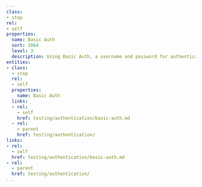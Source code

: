```yaml
---
class:
- stop
rel:
- self
properties:
  name: Basic Auth
  sort: 2064
  level: 3
  description: Using Basic Auth, a username and password for authentication.
entities:
- class:
  - stop
  rel:
  - self
  properties:
    name: Basic Auth
  links:
  - rel:
    - self
    href: testing/authentication/basic-auth.md
  - rel:
    - parent
    href: testing/authentication/
links:
- rel:
  - self
  href: testing/authentication/basic-auth.md
- rel:
  - parent
  href: testing/authentication/
...
```

